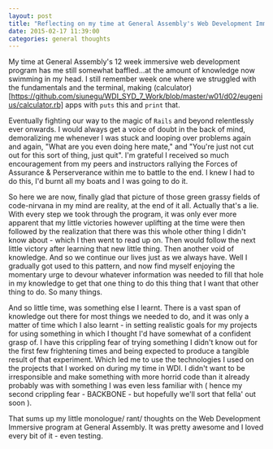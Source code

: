 ```yaml
---
layout: post
title: "Reflecting on my time at General Assembly's Web Development Immersive Program"
date: 2015-02-17 11:39:00
categories: general thoughts
---
```


My time at General Assembly's 12 week immersive web development program has me still somewhat baffled...at the amount of knowledge now swimming in my head. I still remember week one where we struggled with the fundamentals and the terminal, making (calculator)[https://github.com/siunegu/WDI_SYD_7_Work/blob/master/w01/d02/eugenius/calculator.rb] apps with `puts` this and `print` that. 

Eventually fighting our way to the magic of `Rails` and beyond relentlessly ever onwards. I would always get a voice of doubt in the back of mind, demoralizing me whenever I was stuck and looping over problems again and again, "What are you even doing here mate," and "You're just not cut out for this sort of thing, just quit". I'm grateful I received so much encouragement from my peers and instructors rallying the Forces of Assurance & Perserverance within me to battle to the end. I knew I had to do this, I'd burnt all my boats and I was going to do it. 

So here we are now, finally glad that picture of those green grassy fields of code-nirvana in my mind are reality, at the end of it all. Actually that's a lie. With every step we took through the program, it was only ever more apparent that my little victories however uplifting at the time were then followed by the realization that there was this whole other thing I didn't know about - which I then went to read up on. Then would follow the next little victory after learning that new little thing. Then another void of knowledge. And so we continue our lives just as we always have. Well I gradually got used to this pattern, and now find myself enjoying the momentary urge to devour whatever information was needed to fill that hole in my knowledge to get that one thing to do this thing that I want that other thing to do. So many things.

And so little time, was something else I learnt. There is a vast span of knowledge out there for most things we needed to do, and it was only a matter of time which I also learnt - in setting realistic goals for my projects for using something in which I thought I'd have somewhat of a confident grasp of.
I have this crippling fear of trying something I didn't know out for the first few frightening times and being expected to produce a tangible result of that experiment. Which led me to use the technologies I used on the projects that I worked on during my time in WDI. I didn't want to be irresponsible and make something with more horrid code than it already probably was with something I was even less familiar with ( hence my second crippling fear - BACKBONE - but hopefully we'll sort that fella' out soon ). 

That sums up my little monologue/ rant/ thoughts on the Web Development Immersive program at General Assembly. It was pretty awesome and I loved every bit of it - even testing.